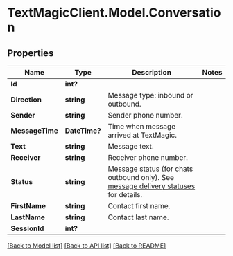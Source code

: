 # TextMagicClient.Model.Conversation
## Properties

Name | Type | Description | Notes
------------ | ------------- | ------------- | -------------
**Id** | **int?** |  | 
**Direction** | **string** | Message type: inbound or outbound.  | 
**Sender** | **string** | Sender phone number. | 
**MessageTime** | **DateTime?** | Time when message arrived at TextMagic. | 
**Text** | **string** | Message text. | 
**Receiver** | **string** | Receiver phone number. | 
**Status** | **string** | Message status (for chats outbound only). See [message delivery statuses](/docs/api/sms-sessions/#message-delivery-statuses) for details. | 
**FirstName** | **string** | Contact first name. | 
**LastName** | **string** | Contact last name. | 
**SessionId** | **int?** |  | 

[[Back to Model list]](../README.md#documentation-for-models) [[Back to API list]](../README.md#documentation-for-api-endpoints) [[Back to README]](../README.md)

